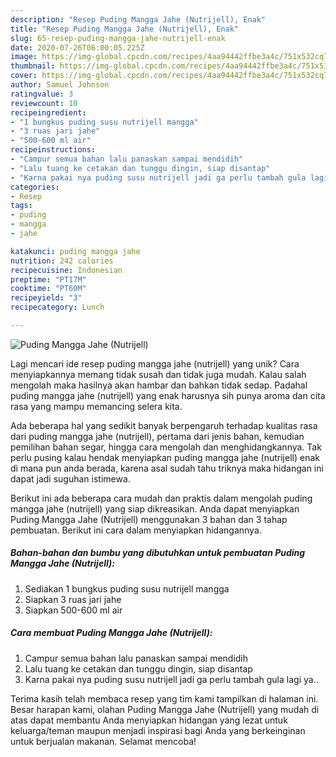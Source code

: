 ```yaml
---
description: "Resep Puding Mangga Jahe (Nutrijell), Enak"
title: "Resep Puding Mangga Jahe (Nutrijell), Enak"
slug: 65-resep-puding-mangga-jahe-nutrijell-enak
date: 2020-07-26T06:00:05.225Z
image: https://img-global.cpcdn.com/recipes/4aa94442ffbe3a4c/751x532cq70/puding-mangga-jahe-nutrijell-foto-resep-utama.jpg
thumbnail: https://img-global.cpcdn.com/recipes/4aa94442ffbe3a4c/751x532cq70/puding-mangga-jahe-nutrijell-foto-resep-utama.jpg
cover: https://img-global.cpcdn.com/recipes/4aa94442ffbe3a4c/751x532cq70/puding-mangga-jahe-nutrijell-foto-resep-utama.jpg
author: Samuel Johnson
ratingvalue: 3
reviewcount: 10
recipeingredient:
- "1 bungkus puding susu nutrijell mangga"
- "3 ruas jari jahe"
- "500-600 ml air"
recipeinstructions:
- "Campur semua bahan lalu panaskan sampai mendidih"
- "Lalu tuang ke cetakan dan tunggu dingin, siap disantap"
- "Karna pakai nya puding susu nutrijell jadi ga perlu tambah gula lagi ya.."
categories:
- Resep
tags:
- puding
- mangga
- jahe

katakunci: puding mangga jahe 
nutrition: 242 calories
recipecuisine: Indonesian
preptime: "PT17M"
cooktime: "PT60M"
recipeyield: "3"
recipecategory: Lunch

---
```



![Puding Mangga Jahe (Nutrijell)](https://img-global.cpcdn.com/recipes/4aa94442ffbe3a4c/751x532cq70/puding-mangga-jahe-nutrijell-foto-resep-utama.jpg)

Lagi mencari ide resep puding mangga jahe (nutrijell) yang unik? Cara menyiapkannya memang tidak susah dan tidak juga mudah. Kalau salah mengolah maka hasilnya akan hambar dan bahkan tidak sedap. Padahal puding mangga jahe (nutrijell) yang enak harusnya sih punya aroma dan cita rasa yang mampu memancing selera kita.

Ada beberapa hal yang sedikit banyak berpengaruh terhadap kualitas rasa dari puding mangga jahe (nutrijell), pertama dari jenis bahan, kemudian pemilihan bahan segar, hingga cara mengolah dan menghidangkannya. Tak perlu pusing kalau hendak menyiapkan puding mangga jahe (nutrijell) enak di mana pun anda berada, karena asal sudah tahu triknya maka hidangan ini dapat jadi suguhan istimewa.




Berikut ini ada beberapa cara mudah dan praktis dalam mengolah puding mangga jahe (nutrijell) yang siap dikreasikan. Anda dapat menyiapkan Puding Mangga Jahe (Nutrijell) menggunakan 3 bahan dan 3 tahap pembuatan. Berikut ini cara dalam menyiapkan hidangannya.

<!--inarticleads1-->

##### Bahan-bahan dan bumbu yang dibutuhkan untuk pembuatan Puding Mangga Jahe (Nutrijell):

1. Sediakan 1 bungkus puding susu nutrijell mangga
1. Siapkan 3 ruas jari jahe
1. Siapkan 500-600 ml air




<!--inarticleads2-->

##### Cara membuat Puding Mangga Jahe (Nutrijell):

1. Campur semua bahan lalu panaskan sampai mendidih
1. Lalu tuang ke cetakan dan tunggu dingin, siap disantap
1. Karna pakai nya puding susu nutrijell jadi ga perlu tambah gula lagi ya..




Terima kasih telah membaca resep yang tim kami tampilkan di halaman ini. Besar harapan kami, olahan Puding Mangga Jahe (Nutrijell) yang mudah di atas dapat membantu Anda menyiapkan hidangan yang lezat untuk keluarga/teman maupun menjadi inspirasi bagi Anda yang berkeinginan untuk berjualan makanan. Selamat mencoba!
